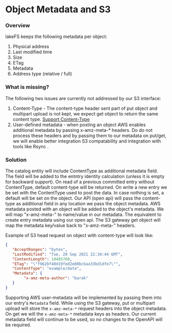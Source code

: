 # Object Metadata and S3

### Overview

lakeFS keeps the following metadata per object:

1. Physical address
1. Last modified time
1. Size
1. ETag
1. Metadata
1. Address type (relative / full)


### What is missing?

The following two issues are currently not addressed by our S3 interface:

1. Content-Type - The content-type header sent part of put object and multipart upload is not kept, we expect get object to return the same content type. [Support Content-Type](https://github.com/treeverse/lakeFS/issues/2296)
1. User-defined metadata - when posting an object AWS enables additional metadata by passing x-amz-meta-* headers. Do do not process these headers and by passing them to our metadata on put/get, we will enable better integration S3 compatability and integration with tools like Rsync . 


### Solution

The catalog entity will include ContentType as additional metadata field. The field will be added to the entntry identity calculation (unless it is empty for backward support).
On read of a previous committed entry without ContentType, default content-type will be returned.
On write a new entry we be set with the ContentType used to post the data. In case nothing is set, a default will be set on the object.
Our API (open api) will pass the content-type as additional field in any location we pass the object metadata.
AWS metadata posted with an object will be added to the object's metadata. We will map "x-amz-meta-<name>" to name/value in our metadata. The equivalent to create entry metadata using our open api.
The S3 gateway get object will map the metadata key/value back to "x-amz-meta-<name>" headers.

Example of S3 head request on object with content-type will look like:

```json
{
   "AcceptRanges": "bytes",
   "LastModified": "Tue, 28 Sep 2021 22:34:44 GMT",
   "ContentLength": 10485760,
   "ETag": "\"f962bf40d19fed2e80bcbaa33bd1dfe7\"",
   "ContentType": "example/data",
   "Metadata": {
        "x-amz-meta-author": "barak"
   }
}
```

Supporting AWS user-metadata will be implemented by passing them into our entry's `Metadata` field.
While using the S3 gateway,  put or multipart upload will store the `x-amz-meta-*` request headers into the object metadata. On get we will the `x-amz-meta-*` metadata keys as headers.
Our current metadata field will continue to be used, so no changes to the OpenAPI will be required.
